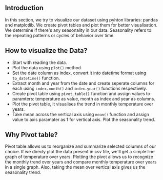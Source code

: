 ## Introduction
In this section, we try to visualize our dataset using pyhton libraries: pandas and matplotlib.
We create pivot tables and plot them for better visualisation.
We determine if there's any seasonality in our data. Seasonality refers to the repeating patterns or cycles of behavior over time.

## How to visualize the Data?
- Start with reading the data.
- Plot the data using `plot()` method
- Set the date column as index, convert it into datetime format using `to_datetime()` function.
- Extract month and year from the date and create seperate columns for each using `index.month()` and `index.year()` functions respectively.
- Create pivot table using `pivot_table()` function and assign values to paramters: temperature as value, month as index and year as columns.
- Plot the pivot table, it visualises the trend in monthly temperature over years.
- Take mean across the vertical axis using `mean()` function and assign value to axis paramater as 1 for vertical axis. Plot the seasonality trend.

## Why Pivot table?
Pivot table allows us to reorganize and summarize selected columns of our choice.
If we direcly plot the data present in csv file, we'll get a simple line graph of temperature over years.
Plotting the pivot allows us to recognize the monthly trend over years and compare monthly temperature over years in a single graph.
Also, taking the mean over vertical axis gives us the seasonality trend.
